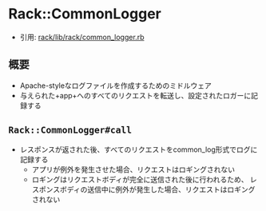 # Rack::CommonLogger
- 引用: [rack/lib/rack/common_logger.rb](https://github.com/rack/rack/blob/master/lib/rack/common_logger.rb)

## 概要
- Apache-styleなログファイルを作成するためのミドルウェア
- 与えられた+app+へのすべてのリクエストを転送し、設定されたロガーに記録する

## `Rack::CommonLogger#call`
- レスポンスが返された後、すべてのリクエストをcommon_log形式でログに記録する
  - アプリが例外を発生させた場合、リクエストはロギングされない
  - ロギングはリクエストボディが完全に送信された後に行われるため、
    レスポンスボディの送信中に例外が発生した場合、リクエストはロギングされない
